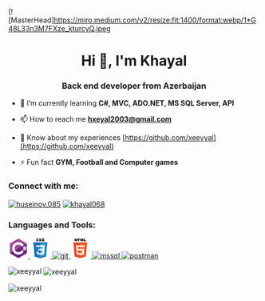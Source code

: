 [![MasterHead]https://miro.medium.com/v2/resize:fit:1400/format:webp/1*G48L33n3M7FXze_kturcyQ.jpeg
<h1 align="center">Hi 👋, I'm Khayal</h1>
<h3 align="center">Back end developer from Azerbaijan</h3>

- 🌱 I’m currently learning **C#, MVC, ADO.NET, MS SQL Server, API**

- 📫 How to reach me **hxeyal2003@gmail.com**

- 📄 Know about my experiences [https://github.com/xeeyyal](https://github.com/xeeyyal)

- ⚡ Fun fact **GYM, Football and Computer games**

<h3 align="left">Connect with me:</h3>
<p align="left">
<a href="https://instagram.com/huseinov.085" target="blank"><img align="center" src="https://raw.githubusercontent.com/rahuldkjain/github-profile-readme-generator/master/src/images/icons/Social/instagram.svg" alt="huseinov.085" height="30" width="40" /></a>
<a href="https://www.youtube.com/c/khayal068" target="blank"><img align="center" src="https://raw.githubusercontent.com/rahuldkjain/github-profile-readme-generator/master/src/images/icons/Social/youtube.svg" alt="khayal068" height="30" width="40" /></a>
</p>

<h3 align="left">Languages and Tools:</h3>
<p align="left"> <a href="https://www.w3schools.com/cs/" target="_blank" rel="noreferrer"> <img src="https://raw.githubusercontent.com/devicons/devicon/master/icons/csharp/csharp-original.svg" alt="csharp" width="40" height="40"/> </a> <a href="https://www.w3schools.com/css/" target="_blank" rel="noreferrer"> <img src="https://raw.githubusercontent.com/devicons/devicon/master/icons/css3/css3-original-wordmark.svg" alt="css3" width="40" height="40"/> </a> <a href="https://git-scm.com/" target="_blank" rel="noreferrer"> <img src="https://www.vectorlogo.zone/logos/git-scm/git-scm-icon.svg" alt="git" width="40" height="40"/> </a> <a href="https://www.w3.org/html/" target="_blank" rel="noreferrer"> <img src="https://raw.githubusercontent.com/devicons/devicon/master/icons/html5/html5-original-wordmark.svg" alt="html5" width="40" height="40"/> </a> <a href="https://www.microsoft.com/en-us/sql-server" target="_blank" rel="noreferrer"> <img src="https://www.svgrepo.com/show/303229/microsoft-sql-server-logo.svg" alt="mssql" width="40" height="40"/> </a> <a href="https://postman.com" target="_blank" rel="noreferrer"> <img src="https://www.vectorlogo.zone/logos/getpostman/getpostman-icon.svg" alt="postman" width="40" height="40"/> </a> </p>

<p><img align="left" src="https://github-readme-stats.vercel.app/api/top-langs?username=xeeyyal&show_icons=true&locale=en&layout=compact" alt="xeeyyal" /></p>

<p>&nbsp;<img align="center" src="https://github-readme-stats.vercel.app/api?username=xeeyyal&show_icons=true&locale=en" alt="xeeyyal" /></p>

<p><img align="center" src="https://github-readme-streak-stats.herokuapp.com/?user=xeeyyal&" alt="xeeyyal" /></p>
